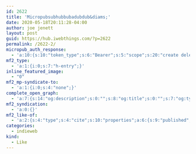 ```yaml
---
id: 2622
title: 'Micropubsubhubbubadubdub&diams;'
date: 2020-05-18T20:11:28-04:00
author: joe jenett
layout: post
guid: https://hub.iwebthings.com/?p=2622
permalink: /2622-2/
micropub_auth_response:
  - 'a:10:{s:10:"token_type";s:6:"Bearer";s:5:"scope";s:20:"create delete update";s:2:"me";s:27:"https://hub.iwebthings.com/";s:9:"issued_by";s:54:"https://hub.iwebthings.com/wp-json/indieauth/1.0/token";s:9:"client_id";s:20:"https://omnibear.com";s:11:"client_name";s:8:"Omnibear";s:11:"client_icon";s:29:"https://omnibear.com/logo.svg";s:9:"issued_at";i:1589193303;s:4:"user";i:1;s:13:"last_accessed";i:1589846896;}'
mf2_type:
  - 'a:1:{i:0;s:7:"h-entry";}'
inline_featured_image:
  - "0"
mf2_mp-syndicate-to:
  - 'a:1:{i:0;s:4:"none";}'
complete_open_graph:
  - 'a:7:{s:14:"og:description";s:0:"";s:8:"og:title";s:0:"";s:7:"og:type";s:0:"";s:12:"twitter:card";s:7:"summary";s:15:"twitter:creator";s:0:"";s:19:"twitter:description";s:0:"";s:8:"og:image";s:0:"";}'
mf2_syndication:
  - 'a:0:{}'
mf2_like-of:
  - 'a:2:{s:4:"type";s:4:"cite";s:10:"properties";a:6:{s:9:"published";a:1:{i:0;s:25:"2020-05-15T19:35:03+01:00";}s:7:"updated";a:1:{i:0;s:25:"2020-05-15T19:35:03+01:00";}s:7:"summary";a:1:{i:0;s:161:"I’m trying to limit meta posts to 1 in 3 at most. So after 2 days of other nonsense, here’s me fucking about on the IndieWeb with no idea what I’m doing...";}s:4:"name";a:1:{i:0;s:24:"Micropubsubhubbubadubdub";}s:3:"url";a:1:{i:0;s:39:"https://trivial.observer/blog/micropub/";}s:6:"author";a:2:{s:4:"type";a:1:{i:0;s:6:"h-card";}s:10:"properties";a:3:{s:4:"name";a:1:{i:0;s:5:"Basil";}s:3:"url";a:1:{i:0;s:24:"https://trivial.observer";}s:5:"photo";a:1:{i:0;s:51:"https://trivial.observer/android-chrome-192x192.png";}}}}}'
categories:
  - indieweb
kind:
  - Like
---
```

